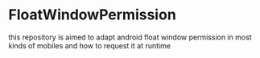 # FloatWindowPermission
this repository is aimed to adapt android float window permission in most kinds of mobiles and how to request it at runtime 
